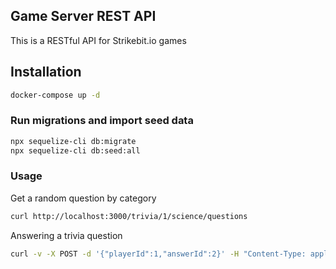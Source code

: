 ## Game Server REST API

This is a RESTful API for Strikebit.io games

## Installation

```bash
docker-compose up -d
```

### Run migrations and import seed data

```bash
npx sequelize-cli db:migrate
npx sequelize-cli db:seed:all
```

### Usage 
Get a random question by category
```bash
curl http://localhost:3000/trivia/1/science/questions 
```
Answering a trivia question
```bash
curl -v -X POST -d '{"playerId":1,"answerId":2}' -H "Content-Type: application/json" http://localhost:3000/trivia/1/questions/1/answer
```

